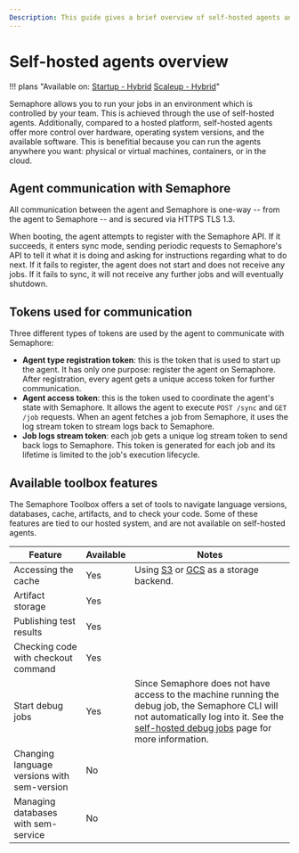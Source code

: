 ```yaml
---
Description: This guide gives a brief overview of self-hosted agents and how they work.
---
```


# Self-hosted agents overview

!!! plans "Available on: <span class="plans-box">[Startup - Hybrid]([/account-management/discounts/](https://semaphoreci.com/pricing))</span> <span class="plans-box">[Scaleup - Hybrid]([/account-management/discounts/](https://semaphoreci.com/pricing))</span>"

Semaphore allows you to run your jobs in an environment which is controlled by your team. This is achieved through the use of self-hosted agents. Additionally, compared to a hosted platform, self-hosted agents offer more control over hardware, operating system versions, and the available software. This is benefitial because you can run the agents anywhere you want: physical or virtual machines, containers, or in the cloud.

## Agent communication with Semaphore

All communication between the agent and Semaphore is one-way -- from the agent to Semaphore -- and is secured via HTTPS TLS 1.3.

When booting, the agent attempts to register with the Semaphore API. If it succeeds, it enters sync mode, sending periodic requests to Semaphore's API to tell it what it is doing and asking for instructions regarding what to do next. If it fails to register, the agent does not start and does not receive any jobs. If it fails to sync, it will not receive any further jobs and will eventually shutdown.

## Tokens used for communication

Three different types of tokens are used by the agent to communicate with Semaphore:

- **Agent type registration token**: this is the token that is used to start up the agent. It has only one purpose: register the agent on Semaphore. After registration, every agent gets a unique access token for further communication.
- **Agent access token**: this is the token used to coordinate the agent's state with Semaphore. It allows the agent to execute `POST /sync` and `GET /job` requests. When an agent fetches a job from Semaphore, it uses the log stream token to stream logs back to Semaphore.
- **Job logs stream token**: each job gets a unique log stream token to send back logs to Semaphore. This token is generated for each job and its lifetime is limited to the job's execution lifecycle.

## Available toolbox features

The Semaphore Toolbox offers a set of tools to navigate language versions, databases, cache, artifacts, and to check your code. Some of these features are tied to our hosted system, and are not available on self-hosted agents.

| Feature                                     | Available | Notes                                           |
|---------------------------------------------|-----------|-------------------------------------------------|
| Accessing the cache                         | Yes       | Using [S3][cache with s3] or [GCS][cache with gcs] as a storage backend. |
| Artifact storage                            | Yes       |                                                 |
| Publishing test results                     | Yes       |                                                 |
| Checking code with checkout command         | Yes       |                                                 |
| Start debug jobs                            | Yes       | Since Semaphore does not have access to the machine running the debug job, the Semaphore CLI will not automatically log into it. See the [self-hosted debug jobs][debug jobs] page for more information. |
| Changing language versions with sem-version | No        |                                                 |
| Managing databases with sem-service         | No        |                                                 |

[cache with s3]: ./set-up-caching-on-aws-s3.md
[debug jobs]: /essentials/debugging-with-ssh-access/#debug-sessions-for-self-hosted-jobs
[cache with gcs]: /essentials/caching-dependencies-and-directories/#gcs-backend